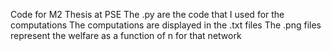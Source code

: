 Code for M2 Thesis at PSE The .py are the code that I used for the computations The computations are displayed in the .txt files The .png files represent the welfare as a function of n for that network
